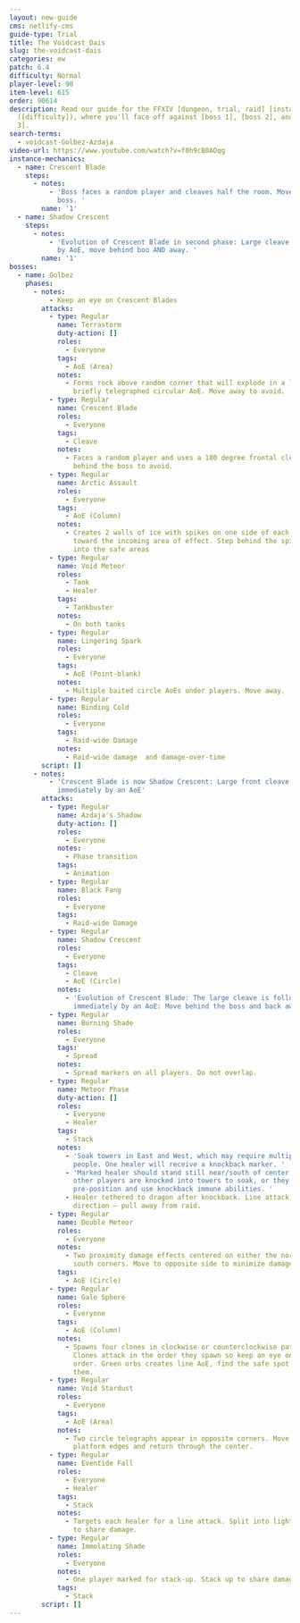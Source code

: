 ```yaml
---
layout: new-guide
cms: netlify-cms
guide-type: Trial
title: The Voidcast Dais
slug: the-voidcast-dais
categories: ew
patch: 6.4
difficulty: Normal
player-level: 90
item-level: 615
order: 90614
description: Read our guide for the FFXIV [dungeon, trial, raid] [instance name]
  ([difficulty]), where you'll face off against [boss 1], [boss 2], and [boss
  3].
search-terms:
  - voidcast-Golbez-Azdaja
video-url: https://www.youtube.com/watch?v=f0h9cB0AOqg
instance-mechanics:
  - name: Crescent Blade
    steps:
      - notes:
          - 'Boss faces a random player and cleaves half the room. Move behind
            boss. '
        name: '1'
  - name: Shadow Crescent
    steps:
      - notes:
          - 'Evolution of Crescent Blade in second phase: Large cleave followed
            by AoE, move behind boo AND away. '
        name: '1'
bosses:
  - name: Golbez
    phases:
      - notes:
          - Keep an eye on Crescent Blades
        attacks:
          - type: Regular
            name: Terrastorm
            duty-action: []
            roles:
              - Everyone
            tags:
              - AoE (Area)
            notes:
              - Forms rock above random corner that will explode in a large,
                briefly telegraphed circular AoE. Move away to avoid.
          - type: Regular
            name: Crescent Blade
            roles:
              - Everyone
            tags:
              - Cleave
            notes:
              - Faces a random player and uses a 180 degree frontal cleave. Move
                behind the boss to avoid.
          - type: Regular
            name: Arctic Assault
            roles:
              - Everyone
            tags:
              - AoE (Column)
            notes:
              - Creates 2 walls of ice with spikes on one side of each, pointing
                toward the incoming area of effect. Step behind the spikes and
                into the safe areas
          - type: Regular
            name: Void Meteor
            roles:
              - Tank
              - Healer
            tags:
              - Tankbuster
            notes:
              - On both tanks
          - type: Regular
            name: Lingering Spark
            roles:
              - Everyone
            tags:
              - AoE (Point-blank)
            notes:
              - Multiple baited circle AoEs under players. Move away.
          - type: Regular
            name: Binding Cold
            roles:
              - Everyone
            tags:
              - Raid-wide Damage
            notes:
              - Raid-wide damage  and damage-over-time
        script: []
      - notes:
          - 'Crescent Blade is now Shadow Crescent: Large front cleave followed
            immediately by an AoE'
        attacks:
          - type: Regular
            name: Azdaja's Shadow
            duty-action: []
            roles:
              - Everyone
            notes:
              - Phase transition
            tags:
              - Animation
          - type: Regular
            name: Black Fang
            roles:
              - Everyone
            tags:
              - Raid-wide Damage
          - type: Regular
            name: Shadow Crescent
            roles:
              - Everyone
            tags:
              - Cleave
              - AoE (Circle)
            notes:
              - 'Evolution of Crescent Blade: The large cleave is followed
                immediately by an AoE: Move behind the boss and back away.'
          - type: Regular
            name: Burning Shade
            roles:
              - Everyone
            tags:
              - Spread
            notes:
              - Spread markers on all players. Do not overlap.
          - type: Regular
            name: Meteor Phase
            duty-action: []
            roles:
              - Everyone
              - Healer
            tags:
              - Stack
            notes:
              - 'Soak towers in East and West, which may require multiple
                people. One healer will receive a knockback marker. '
              - 'Marked healer should stand still near/south of center. All
                other players are knocked into towers to soak, or they can
                pre-position and use knockback immune abilities. '
              - Healer tethered to dragon after knockback. Line attack in that
                direction – pull away from raid.
          - type: Regular
            name: Double Meteor
            roles:
              - Everyone
            notes:
              - Two proximity damage effects centered on either the north or
                south corners. Move to opposite side to minimize damage.
            tags:
              - AoE (Circle)
          - type: Regular
            name: Gale Sphere
            roles:
              - Everyone
            tags:
              - AoE (Column)
            notes:
              - Spawns four clones in clockwise or counterclockwise pattern.
                Clones attack in the order they spawn so keep an eye on that
                order. Green orbs creates line AoE, find the safe spot between
                them.
          - type: Regular
            name: Void Stardust
            roles:
              - Everyone
            tags:
              - AoE (Area)
            notes:
              - Two circle telegraphs appear in opposite corners. Move down the
                platform edges and return through the center.
          - type: Regular
            name: Eventide Fall
            roles:
              - Everyone
              - Healer
            tags:
              - Stack
            notes:
              - Targets each healer for a line attack. Split into light parties
                to share damage.
          - type: Regular
            name: Immolating Shade
            roles:
              - Everyone
            notes:
              - One player marked for stack-up. Stack up to share damage.
            tags:
              - Stack
        script: []
---
```

